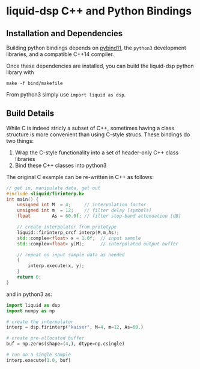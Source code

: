 
liquid-dsp C++ and Python Bindings
==================================

## Installation and Dependencies ##

Building python bindings depends on
[pybind11](https://pybind11.readthedocs.io/en/stable/),
the `python3` development libraries, and
a compatible C++14 compiler.

Once these dependencies are installed, you can build the liquid-dsp python
library with

    make -f bind/makefile

From python3 simply use `import liquid as dsp`.

## Build Details

While C is indeed stricly a subset of C++, sometimes having a class structure
is more convenient than using C-style strucs. These bindings do two things:

  1. Wrap the C-style functionality into a set of header-only C++ class libraries
  1. Bind these C++ classes into python3

The original C example can be re-written in C++ as follows:

```c++
// get in, manipulate data, get out
#include <liquid/firinterp.h>
int main() {
    unsigned int M  = 4;     // interpolation factor
    unsigned int m  = 12;    // filter delay [symbols]
    float        As = 60.0f; // filter stop-band attenuation [dB]

    // create interpolator from prototype
    liquid::firinterp_crcf interp(M,m,As);
    std::complex<float> x = 1.0f;  // input sample
    std::complex<float> y[M];      // interpolated output buffer

    // repeat on input sample data as needed
    {
        interp.execute(x, y);
    }
    return 0;
}
```

and in python3 as:

```python
import liquid as dsp
import numpy as np

# create the interpolator
interp = dsp.firinterp("kaiser", M=4, m=12, As=60.)

# create pre-allocated buffer
buf = np.zeros(shape=(4,), dtype=np.csingle)

# run on a single sample
interp.execute(1.0, buf)
```

